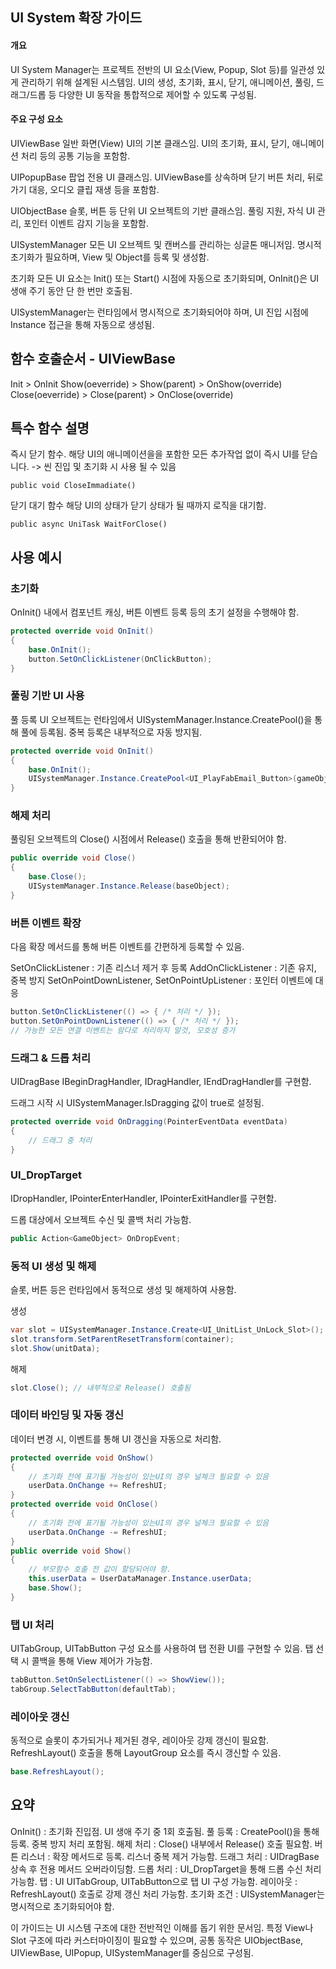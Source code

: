 ## UI System 확장 가이드

#### 개요
UI System Manager는 프로젝트 전반의 UI 요소(View, Popup, Slot 등)를 일관성 있게 관리하기 위해 설계된 시스템임.
UI의 생성, 초기화, 표시, 닫기, 애니메이션, 풀링, 드래그/드롭 등 다양한 UI 동작을 통합적으로 제어할 수 있도록 구성됨.

#### 주요 구성 요소
UIViewBase
일반 화면(View) UI의 기본 클래스임. UI의 초기화, 표시, 닫기, 애니메이션 처리 등의 공통 기능을 포함함.

UIPopupBase
팝업 전용 UI 클래스임. UIViewBase를 상속하며 닫기 버튼 처리, 뒤로가기 대응, 오디오 클립 재생 등을 포함함.

UIObjectBase
슬롯, 버튼 등 단위 UI 오브젝트의 기반 클래스임. 풀링 지원, 자식 UI 관리, 포인터 이벤트 감지 기능을 포함함.

UISystemManager
모든 UI 오브젝트 및 캔버스를 관리하는 싱글톤 매니저임. 명시적 초기화가 필요하며, View 및 Object를 등록 및 생성함.

초기화
모든 UI 요소는 Init() 또는 Start() 시점에 자동으로 초기화되며, OnInit()은 UI 생애 주기 동안 단 한 번만 호출됨.

UISystemManager는 런타임에서 명시적으로 초기화되어야 하며, UI 진입 시점에 Instance 접근을 통해 자동으로 생성됨.





## 함수 호출순서 - UIViewBase

Init > OnInit
Show(oeverride) > Show(parent) > OnShow(override) 
Close(oeverride) > Close(parent) > OnClose(override) 


## 특수 함수 설명
즉시 닫기 함수.
해당 UI의 애니메이션을을 포함한 모든 추가작업 없이 즉시 UI를 닫습니다. -> 씬 진입 및 초기화 시 사용 될 수 있음
```
public void CloseImmadiate()
```
닫기 대기 함수
해당 UI의 상태가 닫기 상태가 될 때까지 로직을 대기함.
```
public async UniTask WaitForClose()
```


## 사용 예시

### 초기화
OnInit() 내에서 컴포넌트 캐싱, 버튼 이벤트 등록 등의 초기 설정을 수행해야 함.
```csharp
protected override void OnInit()
{
    base.OnInit();
    button.SetOnClickListener(OnClickButton);
}
```

### 풀링 기반 UI 사용
풀 등록
UI 오브젝트는 런타임에서 UISystemManager.Instance.CreatePool<T>()을 통해 풀에 등록됨.
중복 등록은 내부적으로 자동 방지됨.
```csharp
protected override void OnInit()
{
    base.OnInit();
    UISystemManager.Instance.CreatePool<UI_PlayFabEmail_Button>(gameObject);
}
```

### 해제 처리
풀링된 오브젝트의 Close() 시점에서 Release() 호출을 통해 반환되어야 함.
```csharp
public override void Close()
{
    base.Close();
    UISystemManager.Instance.Release(baseObject);
}
```

### 버튼 이벤트 확장
다음 확장 메서드를 통해 버튼 이벤트를 간편하게 등록할 수 있음.

SetOnClickListener : 기존 리스너 제거 후 등록
AddOnClickListener : 기존 유지, 중복 방지
SetOnPointDownListener, SetOnPointUpListener : 포인터 이벤트에 대응

```csharp
button.SetOnClickListener(() => { /* 처리 */ });
button.SetOnPointDownListener(() => { /* 처리 */ });
// 가능한 모든 연결 이벤트는 람다로 처리하지 말것, 모호성 증가
```

### 드래그 & 드롭 처리
UIDragBase
IBeginDragHandler, IDragHandler, IEndDragHandler를 구현함.

드래그 시작 시 UISystemManager.IsDragging 값이 true로 설정됨.

```csharp
protected override void OnDragging(PointerEventData eventData)
{
    // 드래그 중 처리
}
```

### UI_DropTarget
IDropHandler, IPointerEnterHandler, IPointerExitHandler를 구현함.

드롭 대상에서 오브젝트 수신 및 콜백 처리 가능함.

```csharp
public Action<GameObject> OnDropEvent;
```

### 동적 UI 생성 및 해제
슬롯, 버튼 등은 런타임에서 동적으로 생성 및 해제하여 사용함.

생성
```csharp
var slot = UISystemManager.Instance.Create<UI_UnitList_UnLock_Slot>();
slot.transform.SetParentResetTransform(container);
slot.Show(unitData);
```

해제
```csharp
slot.Close(); // 내부적으로 Release() 호출됨
```

### 데이터 바인딩 및 자동 갱신
데이터 변경 시, 이벤트를 통해 UI 갱신을 자동으로 처리함.

```csharp
protected override void OnShow()
{
    // 초기화 전에 표기될 가능성이 있는UI의 경우 널체크 필요할 수 있음
    userData.OnChange += RefreshUI;
}
protected override void OnClose()
{
    // 초기화 전에 표기될 가능성이 있는UI의 경우 널체크 필요할 수 있음
    userData.OnChange -= RefreshUI;
}
public override void Show()
{
    // 부모함수 호출 전 값이 할당되어야 함.
    this.userData = UserDataManager.Instance.userData;
    base.Show();
}
```

### 탭 UI 처리
UITabGroup, UITabButton 구성 요소를 사용하여 탭 전환 UI를 구현할 수 있음.
탭 선택 시 콜백을 통해 View 제어가 가능함.
```csharp
tabButton.SetOnSelectListener(() => ShowView());
tabGroup.SelectTabButton(defaultTab);
```

### 레이아웃 갱신
동적으로 슬롯이 추가되거나 제거된 경우, 레이아웃 강제 갱신이 필요함.
RefreshLayout() 호출을 통해 LayoutGroup 요소를 즉시 갱신할 수 있음.
```csharp
base.RefreshLayout();
```

## 요약
OnInit() :	초기화 진입점. UI 생애 주기 중 1회 호출됨.
풀 등록 :	CreatePool<T>()을 통해 등록. 중복 방지 처리 포함됨.
해제 처리	: Close() 내부에서 Release() 호출 필요함.
버튼 리스너 :	확장 메서드로 등록. 리스너 중복 제거 가능함.
드래그 처리 :	UIDragBase 상속 후 전용 메서드 오버라이딩함.
드롭 처리	: UI_DropTarget을 통해 드롭 수신 처리 가능함.
탭 : UI	UITabGroup, UITabButton으로 탭 UI 구성 가능함.
레이아웃	: RefreshLayout() 호출로 강제 갱신 처리 가능함.
초기화 조건	: UISystemManager는 명시적으로 초기화되어야 함.

이 가이드는 UI 시스템 구조에 대한 전반적인 이해를 돕기 위한 문서임.
특정 View나 Slot 구조에 따라 커스터마이징이 필요할 수 있으며, 공통 동작은 UIObjectBase, UIViewBase, UIPopup, UISystemManager를 중심으로 구성됨.
